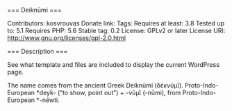 === Deíknūmi ===

Contributors: kosvrouvas
Donate link:
Tags: 
Requires at least: 3.8
Tested up to: 5.1
Requires PHP: 5.6
Stable tag: 0.2
License: GPLv2 or later
License URI: http://www.gnu.org/licenses/gpl-2.0.html

=== Description ===

See what template and files are included to display the current WordPress page.

The name comes from the ancient Greek Deíknūmi (δέκνῡμῐ). Proto-Indo-European *deyḱ- (“to show, point out”) +‎ -νῡμῐ (-nūmi), from Proto-Indo-European *-néwti.
